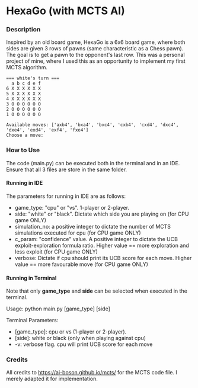 # HexaGo (with MCTS AI)

### Description ###
Inspired by an old board game, HexaGo is a 6x6 board game, where both sides are given 3 rows of pawns (same characteristic as a Chess pawn). The goal is to get a pawn to the opponent's last row. This was a personal project of mine, where I used this as an opportunity to implement my first MCTS algorithm.

```
=== white's turn ===
  a b c d e f
6 X X X X X X
5 X X X X X X
4 X X X X X X
3 O O O O O O
2 O O O O O O
1 O O O O O O

Available moves: ['axb4', 'bxa4', 'bxc4', 'cxb4', 'cxd4', 'dxc4', 'dxe4', 'exd4', 'exf4', 'fxe4']
Choose a move: 
```

### How to Use ###
The code (main.py) can be executed both in the terminal and in an IDE. Ensure that all 3 files are store in the same folder.

#### Running in IDE ####
The parameters for running in IDE are as follows:
- game_type: "cpu" or "vs". 1-player or 2-player.
- side: "white" or "black". Dictate which side you are playing on (for CPU game ONLY)
- simulation_no: a positive integer to dictate the number of MCTS simulations executed for cpu (for CPU game ONLY)
- c_param: "confidence" value. A positive integer to dictate the UCB exploit-exploration formula ratio. Higher value == more exploration and less exploit (for CPU game ONLY)
- verbose: Dictate if cpu should print its UCB score for each move. Higher value == more favourable move (for CPU game ONLY)

#### Running in Terminal ####
Note that only **game_type** and **side** can be selected when executed in the terminal.

Usage: python main.py \[game_type] \[side]

Terminal Parameters:
- \[game_type]: cpu or vs (1-player or 2-player).
- \[side]: white or black (only when playing against cpu)
- -v: verbose flag. cpu will print UCB score for each move

### Credits ###
All credits to https://ai-boson.github.io/mcts/ for the MCTS code file. I merely adapted it for implementation.
